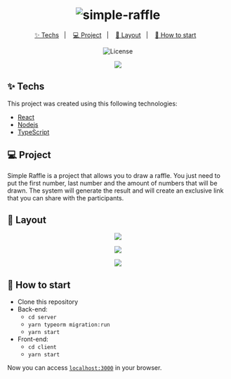 <h1 align="center">
  <img alt="simple-raffle" title="simple-raffle" src="https://i.ibb.co/DkKkcnW/simple-raffle-title.png" />
</h1>
<p align="center">
  <a href="#-techs">✨ Techs</a>&nbsp;&nbsp;&nbsp;|&nbsp;&nbsp;&nbsp;
  <a href="#-project">💻 Project</a>&nbsp;&nbsp;&nbsp;|&nbsp;&nbsp;&nbsp;
  <a href="#-layout">🔖 Layout</a>&nbsp;&nbsp;&nbsp;|&nbsp;&nbsp;&nbsp;
  <a href="#-how-to-start">🚀 How to start</a>&nbsp;&nbsp;&nbsp;
</p>
<p align="center">
  <img alt="License" src="https://img.shields.io/apm/l/vim-mode?color=DB8E35">
</p>
<p align="center">
  <img src="https://i.ibb.co/8g3xnbZ/simple-raffle.png" />  
</p>

## ✨ Techs

This project was created using this following technologies:

- [React](https://reactjs.org)
- [Nodejs](https://nodejs.org/)
- [TypeScript](https://www.typescriptlang.org/)

## 💻 Project

Simple Raffle is a project that allows you to draw a raffle. You just need to put the first number, last number and the amount of numbers that will be drawn. The system will generate the result and will create an exclusive link that you can share with the participants.

## 🔖 Layout

<p align="center">
  <img src="https://i.ibb.co/r0x0tPP/raffle-result-page.png" />
</p>

<p align="center">
  <img src="https://i.ibb.co/3pMfvjW/create-raffle-page.png" />
</p>

<p align="center">
  <img src="https://i.ibb.co/yRBmcRt/raffle-result-page-x1920.png" />
</p>

## 🚀 How to start

- Clone this repository
- Back-end:
  - `cd server`
  - `yarn typeorm migration:run`
  - `yarn start`
- Front-end: 
  - `cd client`
  - `yarn start`

Now you can access [`localhost:3000`](http://localhost:3000) in your browser.
